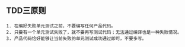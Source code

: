 ## TDD三原则
    1. 在编好失败单元测试之前，不要编写任何产品代码。
    2. 只要有一个单元测试失败了，就不要再写测试代码；无法通过编译也是一种失败情况。
    3. 产品代码恰好能够让当前失败的单元测试成功通过即可，不要多写。

